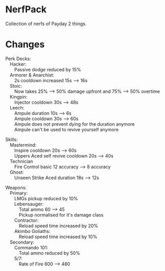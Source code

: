 # NerfPack
Collection of nerfs of Payday 2 things.

# Changes
Perk Decks:  
  &emsp;Hacker:  
    &emsp;&emsp;Passive dodge reduced by 15%  
  &emsp;Armorer & Anarchist:  
    &emsp;&emsp;2s cooldown increased 15s --> 16s  
  &emsp;Stoic:  
    &emsp;&emsp;Now takes 25% --> 50% damage upfront and 75% --> 50% overtime  
  &emsp;Kingpin:  
    &emsp;&emsp;Injector cooldown 30s --> 48s  
  &emsp;Leech:  
    &emsp;&emsp;Ampule duration 10s --> 6s  
    &emsp;&emsp;Ampule cooldown 30s --> 60s  
    &emsp;&emsp;Ampule does not prevent dying for the duration anymore  
    &emsp;&emsp;Ampule can't be used to revive yourself anymore  
   
Skills:  
  &emsp;Mastermind:  
    &emsp;&emsp;Inspire cooldown 20s --> 60s  
    &emsp;&emsp;Uppers Aced self revive cooldown 20s --> 40s  
  &emsp;Technician  
  &emsp;&emsp;Fire Control basic 12 accuracy --> 8 accuracy  
  &emsp;Ghost:  
    &emsp;&emsp;Unseen Strike Aced duration 18s --> 12s  
  
Weapons:  
  &emsp;Primary:  
  &emsp;&emsp;LMGs pickup reduced by 10%  
  &emsp;&emsp;Lebensauger:  
  &emsp;&emsp;&emsp;Total ammo 60 --> 45  
  &emsp;&emsp;&emsp;Pickup normalised for it's damage class  
  &emsp;&emsp;Contractor:  
  &emsp;&emsp;&emsp;Reload speed time increased by 20%  
  &emsp;&emsp;Akimbo Goliaths:  
  &emsp;&emsp;&emsp;Reload speed time increased by 10%  
  &emsp;Secondary:  
  &emsp;&emsp;Commando 101:  
  &emsp;&emsp;&emsp;Total ammo reduced by 50%  
  &emsp;&emsp;5/7:  
  &emsp;&emsp;&emsp;Rate of Fire 600 --> 480  
